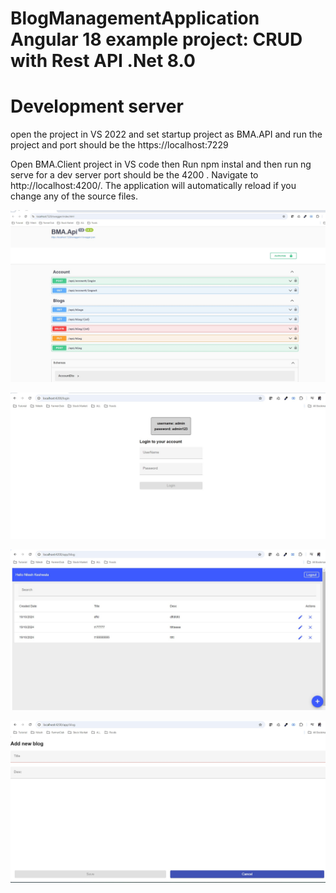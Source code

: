 # BlogManagementApplication Angular 18 example project: CRUD with Rest API .Net 8.0

# Development server
open the project in VS 2022 and set startup project as BMA.API and run the project and port should be the https://localhost:7229

Open BMA.Client project in VS code then Run npm instal and then run ng serve for a dev server port should be the 4200 . Navigate to http://localhost:4200/. The application will automatically reload if you change any of the source files.

![api](api.jpg)

![login](login.jpg)

![home](home.jpg)

![addnewblog](addnewblog.jpg)
